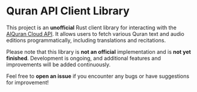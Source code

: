 # Quran API Client Library 

This project is an **unofficial** Rust client library for interacting with the [AlQuran Cloud API](https://alquran.cloud/api). It allows users to fetch various Quran text and audio editions programmatically, including translations and recitations.

Please note that this library is **not an official** implementation and is **not yet finished**. Development is ongoing, and additional features and improvements will be added continuously.


Feel free to **open an issue** if you encounter any bugs or have suggestions for improvement!
